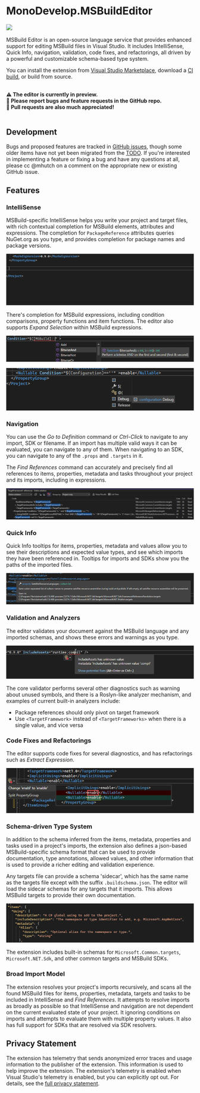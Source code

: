 # MonoDevelop.MSBuildEditor

[![](https://github.com/mhutch/MonoDevelop.MSBuildEditor/workflows/Visual%20Studio/badge.svg)](https://github.com/mhutch/MonoDevelop.MSBuildEditor/actions?query=workflow%3A%22Visual+Studio%22)


MSBuild Editor is an open-source language service that provides enhanced support for editing MSBuild files in Visual Studio. It includes IntelliSense, Quick Info, navigation, validation, code fixes, and refactorings, all driven by a powerful and customizable schema-based type system.

You can install the extension from [Visual Studio Marketplace](https://marketplace.visualstudio.com/items?itemName=mhutch.msbuildeditor), download a [CI build](https://github.com/mhutch/MonoDevelop.MSBuildEditor/actions), or build from source.
<br><br>

**⚠️ The editor is currently in preview.<br>
📝 Please report bugs and feature requests in the GitHub repo.<br>
🎉 Pull requests are also much appreciated!**
<br><br>

## Development

Bugs and proposed features are tracked in [GitHub issues](issues), though some older items have not yet been migrated from the [TODO](TODO.md). If you're interested in implementing a feature or fixing a bug and have any questions at all, please cc @mhutch on a comment on the appropriate new or existing GitHub issue.

## Features

### IntelliSense

MSBuild-specific IntelliSense helps you write your project and target files, with rich contextual completion for MSBuild elements, attributes and expressions. The completion for `PackageReference` attributes queries NuGet.org as you type, and provides completion for package names and package versions.

![](images/vs-packageref-completion.gif)

There's completion for MSBuild expressions, including condition comparisons, property functions and item functions. The editor also supports *Expand Selection* within MSBuild expressions.

![](images/vs-expression-completion.png)

![](images/vs-condition-completion.png)

### Navigation

You can use the *Go to Definition* command or *Ctrl-Click* to navigate to any import, SDK or filename. If an import has multiple valid ways it can be evaluated, you can navigate to any of them. When navigating to an SDK, you can navigate to any of the `.props` and `.targets` in it.

The *Find References* command can accurately and precisely find all references to items, properties, metadata and tasks throughout your project and its imports, including in expressions.

![](images/vs-find-references.png)

### Quick Info

Quick Info tooltips for items, properties, metadata and values allow you to see their descriptions and expected value types, and see which imports they have been referenced in. Tooltips for imports and SDKs show you the paths of the imported files.

![](images/vs-quick-info.png)

### Validation and Analyzers

The editor validates your document against the MSBuild language and any imported schemas, and shows these errors and warnings as you type.

![](images/vs-validation.png)

The core validator performs several other diagnostics such as warning about unused symbols, and there is a Roslyn-like analyzer mechanism, and examples of current built-in analyzers include:

* Package references should only pivot on target framework
* Use `<TargetFramework>` instead of `<TargetFrameworks>` when there is a single value, and vice versa

### Code Fixes and Refactorings

The editor supports code fixes for several diagnostics, and has refactorings such as *Extract Expression*.

![](images/vs-code-fixes.png)

### Schema-driven Type System

In addition to the schema inferred from the items, metadata, properties and tasks used in a project's imports, the extension also defines a json-based MSBuild-specific schema format that can be used to provide documentation, type annotations, allowed values, and other information that is used to provide a richer editing and validation experience.

Any targets file can provide a schema 'sidecar', which has the same name as the targets file except with the suffix `.buildschema.json`. The editor will load the sidecar schemas for any targets that it imports. This allows MSBuild targets to provide their own documentation.

![](images/vs-schema.png)

The extension includes built-in schemas for `Microsoft.Common.targets`, `Microsoft.NET.Sdk`, and other common targets and MSBuild SDKs.

### Broad Import Model

The extension resolves your project's imports recursively, and scans all the found MSBuild files for items, properties, metadata, targets and tasks to be included in IntelliSense and *Find References*. It attempts to resolve imports as broadly as possible so that IntelliSense and navigation are not dependent on the current evaluated state of your project. It ignoring conditions on imports and attempts to evaluate them with multiple property values. It also has full support for SDKs that are resolved via SDK resolvers.

## Privacy Statement

The extension has telemetry that sends anonymized error traces and usage information to the publisher of the extension. This information is used to help improve the extension. The extension's telemetry is enabled when Visual Studio's telemetry is enabled, but you can explicitly opt out. For details, see the [full privacy statement](docs/PrivacyStatement.md).